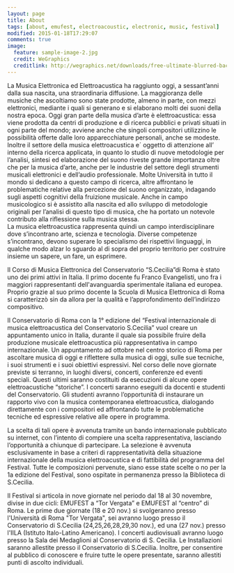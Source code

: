 ```yaml
---
layout: page
title: About
tags: [about, emufest, electroacoustic, electronic, music, festival]
modified: 2015-01-18T17:29:07
comments: true
image:
  feature: sample-image-2.jpg
  credit: WeGraphics
  creditlink: http://wegraphics.net/downloads/free-ultimate-blurred-background-pack/
---
```


La Musica Elettronica ed Elettroacustica ha raggiunto oggi, a sessant’anni dalla sua nascita, una straordinaria diffusione. La maggioranza delle musiche che ascoltiamo sono state prodotte, almeno in parte, con mezzi elettronici,  mediante i quali si generano e si elaborano molti dei suoni della nostra epoca. Oggi gran parte della musica d’arte è elettroacustica: essa viene prodotta da centri di produzione e di ricerca pubblici e privati situati in ogni parte del mondo; avviene anche che singoli compositori utilizzino le possibilità offerte dalle loro apparecchiature personali, anche se modeste. Inoltre il settore della musica elettroacustica e´ oggetto di attenzione all’ interno della ricerca applicata, in quanto lo studio di nuove metodologie per l’analisi, sintesi ed elaborazione del suono riveste grande importanza oltre che per la musica d’arte, anche per le industrie del settore degli strumenti musicali elettronici e dell’audio professionale. Molte Università in tutto il mondo si dedicano a questo campo di ricerca, altre affrontano le problematiche relative alla percezione del suono organizzato, indagando sugli aspetti cognitivi della fruizione musicale. Anche in campo musicologico si è assistito alla nascita ed allo sviluppo di metodologie originali per l’analisi di questo tipo di musica, che ha portato un notevole contributo alla riflessione sulla musica stessa.  
La  musica elettroacustica rappresenta quindi un campo interdisciplinare  dove s’incontrano arte, scienza e tecnologia. Diverse competenze s’incontrano, devono superare lo specialismo dei rispettivi linguaggi, in qualche modo alzar lo sguardo al di sopra del proprio territorio per costruire insieme un sapere, un fare, un esprimere.

Il Corso di Musica Elettronica del Conservatorio “S.Cecilia”di Roma è stato uno dei primi attivi in Italia. Il primo docente fu Franco Evangelisti, uno fra i maggiori rappresentanti dell'avanguardia sperimentale italiana ed europea. Proprio grazie al suo primo docente la Scuola di Musica Elettronica di Roma si caratterizzò sin da allora per la qualità e l’approfondimento dell’indirizzo compositivo.

Il Conservatorio di Roma con la 1° edizione del “Festival internazionale di musica elettroacustica del Conservatorio S.Cecilia” vuol creare un appuntamento unico in Italia, durante il quale sia possibile fruire della produzione musicale elettroacustica più rappresentativa in campo internazionale. Un appuntamento ad ottobre nel centro storico di Roma per ascoltare musica di oggi e riflettere sulla musica di oggi, sulle sue tecniche, i suoi strumenti e i suoi obiettivi espressivi. 
Nel corso delle nove giornate previste si terranno, in luoghi diversi, concerti, conferenze ed eventi speciali. Questi ultimi saranno costituiti da esecuzioni di alcune opere elettroacustiche “storiche”. I concerti saranno eseguiti da docenti e studenti del Conservatorio. Gli studenti avranno l’opportunità di instaurare un rapporto vivo con la musica contemporanea elettroacustica, dialogando direttamente con i compositori ed affrontando tutte le problematiche tecniche ed espressive relative alle opere in programma.

La scelta di tali opere è avvenuta tramite un bando internazionale pubblicato su internet, con l’intento di compiere una scelta rappresentativa, lasciando l’opportunità a chiunque di partecipare. 
La selezione è avvenuta esclusivamente in base a criteri di rappresentatività della situazione internazionale della musica elettroacustica e di fattibilità del programma del Festival.
Tutte le composizioni pervenute, siano esse state scelte o no per la 1a edizione del Festival, sono ospitate in permanenza presso la Biblioteca di S.Cecilia.

Il Festival si articola in nove giornate nel periodo dal 18 al 30 novembre, divise in due cicli: EMUFEST a “Tor Vergata” e EMUFEST al “centro” di Roma.  Le prime due giornate (18 e 20 nov.) si svolgeranno presso l'Università di Roma "Tor Vergata", sei avranno luogo presso il Conservatorio di S.Cecilia (24,25,26,28,29,30 nov.), ed una (27 nov.) presso l'IILA (Istituto Italo-Latino Americano). I concerti audiovisuali avranno luogo presso la Sala dei Medaglioni al Conservatorio di S. Cecilia. Le Installazioni saranno allestite presso il Conservatorio di S.Cecilia. Inoltre, per consentire al pubblico di conoscere e fruire tutte le opere presentate, saranno allestiti punti di ascolto individuali.

<!-- Minimal Mistakes is responsive Jekyll theme with large featured images and solid typography. As the name implies the styling is fairly minimal to make it easier for you to build on top of.

## Minimal Mistakes is all about:

* Responsive templates. Looking good on mobile, tablet, and desktop.
* Gracefully degrading in older browsers. Compatible with Internet Explorer 8+ and all modern browsers.
* Minimal embellishments -- content first.
* Optional large feature images for posts and pages.
* Simple and clear permalink structure.
* [Custom 404 page](http://mmistakes.github.io/minimal-mistakes/404.html) to get you started.
* Support for Disqus Comments

<a markdown="0" href="{{ site.url }}/theme-setup" class="btn">Install Minimal Mistakes Theme</a> -->